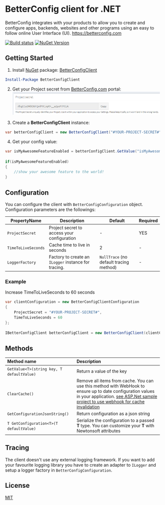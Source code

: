 
# BetterConfig client for .NET
BetterConfig integrates with your products to allow you to create and configure apps, backends, websites and other programs using an easy to follow online User Interface (UI).
https://betterconfig.com  

[![Build status](https://ci.appveyor.com/api/projects/status/lbvu9ttawoioaprg?svg=true)](https://ci.appveyor.com/project/BetterConfig/betterconfigclient-dotnet) [![NuGet Version](https://buildstats.info/nuget/BetterConfigClient)](https://www.nuget.org/packages/BetterConfigClient/)
## Getting Started

 1. Install [NuGet](http://docs.nuget.org/docs/start-here/using-the-package-manager-console) package: [BetterConfigClient](https://www.nuget.org/packages/BetterConfigClient)
 ```PowerShell
 Install-Package BetterConfigClient
 ```
 2. Get your Project secret from [BetterConfig.com](https://betterconfig.com) portal:
![ProjectSecret](https://raw.githubusercontent.com/BetterConfig/BetterConfigClient-dotnet/master/media/readme02.png  "ProjectSecret")

 3. Create a **BetterConfigClient** instance:
```c#
var betterConfigClient = new BetterConfigClient("#YOUR-PROJECT-SECRET#");
```
 4. Get your config value:
```c#
var isMyAwesomeFeatureEnabled = betterConfigClient.GetValue("isMyAwesomeFeatureEnabled", false);

if(isMyAwesomeFeatureEnabled)
{
    //show your awesome feature to the world!
}
```
## Configuration
You can configure the client with ```BetterConfigConfiguration``` object.
Configuration parameters are the followings:

| PropertyName        | Description           | Default  | Required |
| --- | --- | --- | --- |
| ```ProjectSecret```      | Project secret to access your configuration  | - | YES |
| ```TimeToLiveSeconds```      | Cache time to live in seconds      |   2 | - |
| ```LoggerFactory``` | Factory to create an `ILogger` instance for tracing.        | `NullTrace` (no default tracing method) | - |

### Example
Increase TimeToLiveSeconds to 60 seconds
``` c#
var clientConfiguration = new BetterConfigClientConfiguration
{
	ProjectSecret = "#YOUR-PROJECT-SECRET#",
	TimeToLiveSeconds = 60
};

IBetterConfigClient betterConfigClient = new BetterConfigClient(clientConfiguration);
```
## Methods

| Method name        | Description           |
| :------- | :--- |
| ``` GetValue<T>(string key, T defaultValue) ``` | Return a value of the key |
| ``` ClearCache() ``` | Remove all items from cache. You can use this method with WebHook to ensure up to date configuration values in your application. [see ASP.Net sample project to use webhook for cache invalidation](https://github.com/BetterConfig/BetterConfigClient-dotnet/blob/master/samples/ASP.NETCore/WebApplication/Controllers/BackdoorController.cs) |
| ``` GetConfigurationJsonString() ``` | Return configuration as a json string |
| ``` T GetConfiguration<T>(T defaultValue) ``` | Serialize the configuration to a passed **T** type. You can customize your **T** with Newtonsoft attributes |

## Tracing
The client doesn't use any external logging framework. If you want to add your favourite logging library you have to create an adapter to `ILogger` and setup a logger factory in `BetterConfigConfiguration`.

## License
[MIT](https://raw.githubusercontent.com/BetterConfig/BetterConfigClient-dotnet/master/LICENSE)

